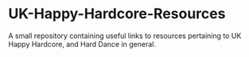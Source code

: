 # UK-Happy-Hardcore-Resources
 A small repository containing useful links to resources pertaining to UK Happy Hardcore, and Hard Dance in general.
